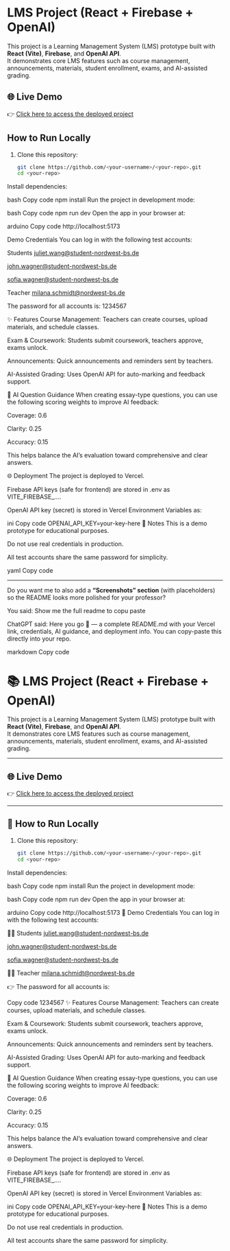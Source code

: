# LMS Project (React + Firebase + OpenAI)

This project is a Learning Management System (LMS) prototype built with **React (Vite)**, **Firebase**, and **OpenAI API**.  
It demonstrates core LMS features such as course management, announcements, materials, student enrollment, exams, and AI-assisted grading.

## 🌐 Live Demo

👉 [Click here to access the deployed project](https://lms-v4-gamma.vercel.app/login)

## How to Run Locally

1. Clone this repository:
   ```bash
   git clone https://github.com/<your-username>/<your-repo>.git
   cd <your-repo>
Install dependencies:

bash
Copy code
npm install
Run the project in development mode:

bash
Copy code
npm run dev
Open the app in your browser at:

arduino
Copy code
http://localhost:5173

Demo Credentials
You can log in with the following test accounts:

Students
juliet.wang@student-nordwest-bs.de

john.wagner@student-nordwest-bs.de

sofia.wagner@student-nordwest-bs.de

Teacher
milana.schmidt@nordwest-bs.de

The password for all accounts is:
1234567

✨ Features
Course Management: Teachers can create courses, upload materials, and schedule classes.

Exam & Coursework: Students submit coursework, teachers approve, exams unlock.

Announcements: Quick announcements and reminders sent by teachers.

AI-Assisted Grading: Uses OpenAI API for auto-marking and feedback support.

🤖 AI Question Guidance
When creating essay-type questions, you can use the following scoring weights to improve AI feedback:

Coverage: 0.6

Clarity: 0.25

Accuracy: 0.15

This helps balance the AI’s evaluation toward comprehensive and clear answers.

🌐 Deployment
The project is deployed to Vercel.

Firebase API keys (safe for frontend) are stored in .env as VITE_FIREBASE_....

OpenAI API key (secret) is stored in Vercel Environment Variables as:

ini
Copy code
OPENAI_API_KEY=your-key-here
📌 Notes
This is a demo prototype for educational purposes.

Do not use real credentials in production.

All test accounts share the same password for simplicity.

yaml
Copy code

---

Do you want me to also add a **“Screenshots” section** (with placeholders) so the README looks more polished for your professor?






You said:
Show me the full readme to copu paste


ChatGPT said:
Here you go 🚀 — a complete README.md with your Vercel link, credentials, AI guidance, and deployment info. You can copy-paste this directly into your repo.

markdown
Copy code
# 📚 LMS Project (React + Firebase + OpenAI)

This project is a Learning Management System (LMS) prototype built with **React (Vite)**, **Firebase**, and **OpenAI API**.  
It demonstrates core LMS features such as course management, announcements, materials, student enrollment, exams, and AI-assisted grading.

---

## 🌐 Live Demo

👉 [Click here to access the deployed project](https://lms-v4-gamma.vercel.app/login)

---

## 🚀 How to Run Locally

1. Clone this repository:
   ```bash
   git clone https://github.com/<your-username>/<your-repo>.git
   cd <your-repo>
Install dependencies:

bash
Copy code
npm install
Run the project in development mode:

bash
Copy code
npm run dev
Open the app in your browser at:

arduino
Copy code
http://localhost:5173
🔑 Demo Credentials
You can log in with the following test accounts:

👩‍🎓 Students
juliet.wang@student-nordwest-bs.de

john.wagner@student-nordwest-bs.de

sofia.wagner@student-nordwest-bs.de

👩‍🏫 Teacher
milana.schmidt@nordwest-bs.de

👉 The password for all accounts is:

Copy code
1234567
✨ Features
Course Management: Teachers can create courses, upload materials, and schedule classes.

Exam & Coursework: Students submit coursework, teachers approve, exams unlock.

Announcements: Quick announcements and reminders sent by teachers.

AI-Assisted Grading: Uses OpenAI API for auto-marking and feedback support.

🤖 AI Question Guidance
When creating essay-type questions, you can use the following scoring weights to improve AI feedback:

Coverage: 0.6

Clarity: 0.25

Accuracy: 0.15

This helps balance the AI’s evaluation toward comprehensive and clear answers.

🌐 Deployment
The project is deployed to Vercel.

Firebase API keys (safe for frontend) are stored in .env as VITE_FIREBASE_....

OpenAI API key (secret) is stored in Vercel Environment Variables as:

ini
Copy code
OPENAI_API_KEY=your-key-here
📌 Notes
This is a demo prototype for educational purposes.

Do not use real credentials in production.

All test accounts share the same password for simplicity.
